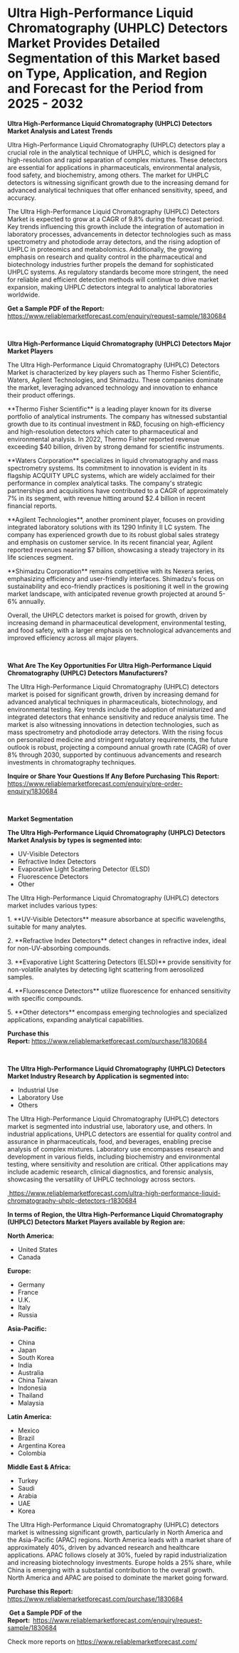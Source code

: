 <p><h1>Ultra High-Performance Liquid Chromatography (UHPLC) Detectors Market Provides Detailed Segmentation of this Market based on Type, Application, and Region and Forecast for the Period from 2025 - 2032</h1></p><p><strong>Ultra High-Performance Liquid Chromatography (UHPLC) Detectors Market Analysis and Latest Trends</strong></p>
<p><p>Ultra High-Performance Liquid Chromatography (UHPLC) detectors play a crucial role in the analytical technique of UHPLC, which is designed for high-resolution and rapid separation of complex mixtures. These detectors are essential for applications in pharmaceuticals, environmental analysis, food safety, and biochemistry, among others. The market for UHPLC detectors is witnessing significant growth due to the increasing demand for advanced analytical techniques that offer enhanced sensitivity, speed, and accuracy.</p><p>The Ultra High-Performance Liquid Chromatography (UHPLC) Detectors Market is expected to grow at a CAGR of 9.8% during the forecast period. Key trends influencing this growth include the integration of automation in laboratory processes, advancements in detector technologies such as mass spectrometry and photodiode array detectors, and the rising adoption of UHPLC in proteomics and metabolomics. Additionally, the growing emphasis on research and quality control in the pharmaceutical and biotechnology industries further propels the demand for sophisticated UHPLC systems. As regulatory standards become more stringent, the need for reliable and efficient detection methods will continue to drive market expansion, making UHPLC detectors integral to analytical laboratories worldwide.</p></p>
<p><strong>Get a Sample PDF of the Report:&nbsp;</strong> <a href="https://www.reliablemarketforecast.com/enquiry/request-sample/1830684?utm_campaign=2535&utm_medium=2&utm_source=Github&utm_content=ia&utm_term=28022025&utm_id=ultra-high-performance-liquid-chromatography-uhplc-detectors">https://www.reliablemarketforecast.com/enquiry/request-sample/1830684</a></p>
<p>&nbsp;</p>
<p><strong>Ultra High-Performance Liquid Chromatography (UHPLC) Detectors Major Market Players</strong></p>
<p><p>The Ultra High-Performance Liquid Chromatography (UHPLC) Detectors Market is characterized by key players such as Thermo Fisher Scientific, Waters, Agilent Technologies, and Shimadzu. These companies dominate the market, leveraging advanced technology and innovation to enhance their product offerings.</p><p>**Thermo Fisher Scientific** is a leading player known for its diverse portfolio of analytical instruments. The company has witnessed substantial growth due to its continual investment in R&D, focusing on high-efficiency and high-resolution detectors which cater to pharmaceutical and environmental analysis. In 2022, Thermo Fisher reported revenue exceeding $40 billion, driven by strong demand for scientific instruments.</p><p>**Waters Corporation** specializes in liquid chromatography and mass spectrometry systems. Its commitment to innovation is evident in its flagship ACQUITY UPLC systems, which are widely acclaimed for their performance in complex analytical tasks. The company's strategic partnerships and acquisitions have contributed to a CAGR of approximately 7% in its segment, with revenue hitting around $2.4 billion in recent financial reports.</p><p>**Agilent Technologies**, another prominent player, focuses on providing integrated laboratory solutions with its 1290 Infinity II LC system. The company has experienced growth due to its robust global sales strategy and emphasis on customer service. In its recent financial year, Agilent reported revenues nearing $7 billion, showcasing a steady trajectory in its life sciences segment.</p><p>**Shimadzu Corporation** remains competitive with its Nexera series, emphasizing efficiency and user-friendly interfaces. Shimadzu's focus on sustainability and eco-friendly practices is positioning it well in the growing market landscape, with anticipated revenue growth projected at around 5-6% annually.</p><p>Overall, the UHPLC detectors market is poised for growth, driven by increasing demand in pharmaceutical development, environmental testing, and food safety, with a larger emphasis on technological advancements and improved efficiency across all major players.</p></p>
<p>&nbsp;</p>
<p><strong>What Are The Key Opportunities For Ultra High-Performance Liquid Chromatography (UHPLC) Detectors Manufacturers?</strong></p>
<p><p>The Ultra High-Performance Liquid Chromatography (UHPLC) detectors market is poised for significant growth, driven by increasing demand for advanced analytical techniques in pharmaceuticals, biotechnology, and environmental testing. Key trends include the adoption of miniaturized and integrated detectors that enhance sensitivity and reduce analysis time. The market is also witnessing innovations in detection technologies, such as mass spectrometry and photodiode array detectors. With the rising focus on personalized medicine and stringent regulatory requirements, the future outlook is robust, projecting a compound annual growth rate (CAGR) of over 8% through 2030, supported by continuous advancements and research investments in chromatography techniques.</p></p>
<p><strong>Inquire or Share Your Questions If Any Before Purchasing This Report:</strong> <a href="https://www.reliablemarketforecast.com/enquiry/pre-order-enquiry/1830684?utm_campaign=2535&utm_medium=2&utm_source=Github&utm_content=ia&utm_term=28022025&utm_id=ultra-high-performance-liquid-chromatography-uhplc-detectors">https://www.reliablemarketforecast.com/enquiry/pre-order-enquiry/1830684</a></p>
<p>&nbsp;</p>
<p><strong>Market Segmentation</strong></p>
<p><strong>The Ultra High-Performance Liquid Chromatography (UHPLC) Detectors Market Analysis by types is segmented into:</strong></p>
<p><ul><li>UV-Visible Detectors</li><li>Refractive Index Detectors</li><li>Evaporative Light Scattering Detector (ELSD)</li><li>Fluorescence Detectors</li><li>Other</li></ul></p>
<p><p>The Ultra High-Performance Liquid Chromatography (UHPLC) detectors market includes various types: </p><p>1. **UV-Visible Detectors** measure absorbance at specific wavelengths, suitable for many analytes.</p><p>2. **Refractive Index Detectors** detect changes in refractive index, ideal for non-UV-absorbing compounds.</p><p>3. **Evaporative Light Scattering Detectors (ELSD)** provide sensitivity for non-volatile analytes by detecting light scattering from aerosolized samples.</p><p>4. **Fluorescence Detectors** utilize fluorescence for enhanced sensitivity with specific compounds.</p><p>5. **Other detectors** encompass emerging technologies and specialized applications, expanding analytical capabilities.</p></p>
<p><strong>Purchase this Report:&nbsp;</strong><a href="https://www.reliablemarketforecast.com/purchase/1830684?utm_campaign=2535&utm_medium=2&utm_source=Github&utm_content=ia&utm_term=28022025&utm_id=ultra-high-performance-liquid-chromatography-uhplc-detectors">https://www.reliablemarketforecast.com/purchase/1830684</a></p>
<p>&nbsp;</p>
<p><strong>The Ultra High-Performance Liquid Chromatography (UHPLC) Detectors Market Industry Research by Application is segmented into:</strong></p>
<p><ul><li>Industrial Use</li><li>Laboratory Use</li><li>Others</li></ul></p>
<p><p>The Ultra High-Performance Liquid Chromatography (UHPLC) detectors market is segmented into industrial use, laboratory use, and others. In industrial applications, UHPLC detectors are essential for quality control and assurance in pharmaceuticals, food, and beverages, enabling precise analysis of complex mixtures. Laboratory use encompasses research and development in various fields, including biochemistry and environmental testing, where sensitivity and resolution are critical. Other applications may include academic research, clinical diagnostics, and forensic analysis, showcasing the versatility of UHPLC technology across sectors.</p></p>
<p><a href="https://www.reliablemarketforecast.com/ultra-high-performance-liquid-chromatography-uhplc-detectors-r1830684?utm_campaign=2535&utm_medium=2&utm_source=Github&utm_content=ia&utm_term=28022025&utm_id=ultra-high-performance-liquid-chromatography-uhplc-detectors">&nbsp;https://www.reliablemarketforecast.com/ultra-high-performance-liquid-chromatography-uhplc-detectors-r1830684</a></p>
<p><strong>In terms of Region, the Ultra High-Performance Liquid Chromatography (UHPLC) Detectors Market Players available by Region are:</strong></p>
<p>
    <p> <strong> North America: </strong>
        <ul>
            <li>United States</li>
            <li>Canada</li>
        </ul>
        </p> 
    <p> <strong> Europe: </strong>
        <ul>
            <li>Germany</li>
            <li>France</li>
            <li>U.K.</li>
            <li>Italy</li>
            <li>Russia</li>
        </ul>
        </p> 
    <p> <strong> Asia-Pacific: </strong>
        <ul>
            <li>China</li>
            <li>Japan</li>
            <li>South Korea</li>
            <li>India</li>
            <li>Australia</li>
            <li>China Taiwan</li>
            <li>Indonesia</li>
            <li>Thailand</li>
            <li>Malaysia</li>
        </ul>
        </p> 
    <p> <strong> Latin America: </strong>
        <ul>
            <li>Mexico</li>
            <li>Brazil</li>
            <li>Argentina Korea</li>
            <li>Colombia</li>
        </ul>
        </p> 
    <p> <strong> Middle East & Africa: </strong>
        <ul>
            <li>Turkey</li>
            <li>Saudi</li>
            <li>Arabia</li>
            <li>UAE</li>
            <li>Korea</li>
        </ul>
    </p>
    </p>
<p><p>The Ultra High-Performance Liquid Chromatography (UHPLC) detectors market is witnessing significant growth, particularly in North America and the Asia-Pacific (APAC) regions. North America leads with a market share of approximately 40%, driven by advanced research and healthcare applications. APAC follows closely at 30%, fueled by rapid industrialization and increasing biotechnology investments. Europe holds a 25% share, while China is emerging with a substantial contribution to the overall growth. North America and APAC are poised to dominate the market going forward.</p></p>
<p><strong>Purchase this Report: </strong><a href="https://www.reliablemarketforecast.com/purchase/1830684?utm_campaign=2535&utm_medium=2&utm_source=Github&utm_content=ia&utm_term=28022025&utm_id=ultra-high-performance-liquid-chromatography-uhplc-detectors">https://www.reliablemarketforecast.com/purchase/1830684</a></p>
<p>&nbsp;<strong>Get a Sample PDF of the Report:&nbsp;&nbsp;</strong><a href="https://www.reliablemarketforecast.com/enquiry/request-sample/1830684?utm_campaign=2535&utm_medium=2&utm_source=Github&utm_content=ia&utm_term=28022025&utm_id=ultra-high-performance-liquid-chromatography-uhplc-detectors">https://www.reliablemarketforecast.com/enquiry/request-sample/1830684</a></p>
<p><strong></strong></p>
<p>Check more reports on <a href="https://www.reliablemarketforecast.com/?utm_campaign=2535&utm_medium=2&utm_source=Github&utm_content=ia&utm_term=28022025&utm_id=ultra-high-performance-liquid-chromatography-uhplc-detectors">https://www.reliablemarketforecast.com/</a></p>